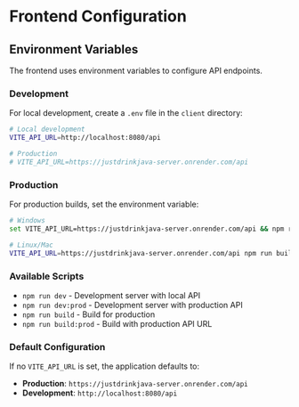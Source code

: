 # Frontend Configuration

## Environment Variables

The frontend uses environment variables to configure API endpoints.

### Development

For local development, create a `.env` file in the `client` directory:

```bash
# Local development
VITE_API_URL=http://localhost:8080/api

# Production
# VITE_API_URL=https://justdrinkjava-server.onrender.com/api
```

### Production

For production builds, set the environment variable:

```bash
# Windows
set VITE_API_URL=https://justdrinkjava-server.onrender.com/api && npm run build

# Linux/Mac
VITE_API_URL=https://justdrinkjava-server.onrender.com/api npm run build
```

### Available Scripts

- `npm run dev` - Development server with local API
- `npm run dev:prod` - Development server with production API
- `npm run build` - Build for production
- `npm run build:prod` - Build with production API URL

### Default Configuration

If no `VITE_API_URL` is set, the application defaults to:

- **Production**: `https://justdrinkjava-server.onrender.com/api`
- **Development**: `http://localhost:8080/api`
